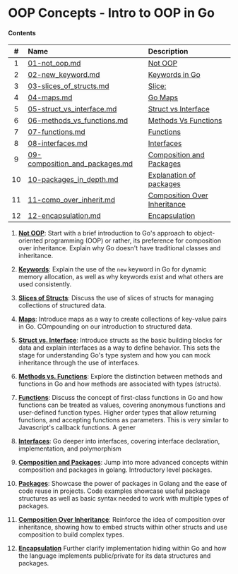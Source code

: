 # OOP Concepts - Intro to OOP in Go
#### Contents

|   #   | Name                                                             | Description                                                |
| :---: | :--------------------------------------------------------------- | :--------------------------------------------------------- |
|   1   | [01-not_oop.md](01-not_oop.md)                                   | [Not OOP](01-not_oop.md)                                   |
|   2   | [02-new_keyword.md](02-new_keyword.md)                           | [Keywords in Go](02-new_keyword.md)                        |
|   3   | [03-slices_of_structs.md](03-slices_of_structs.md)               | [Slice:](03-slices_of_structs.md)                          |
|   4   | [04-maps.md](04-maps.md)                                         | [Go Maps](04-maps.md)                                      |
|   5   | [05-struct_vs_interface.md](05-struct_vs_interface.md)           | [Struct vs Interface](05-struct_vs_interface.md)           |
|   6   | [06-methods_vs_functions.md](06-methods_vs_functions.md)         | [Methods Vs Functions](06-methods_vs_functions.md)         |
|   7   | [07-functions.md](07-functions.md)                               | [Functions](07-functions.md)                               |
|   8   | [08-interfaces.md](08-interfaces.md)                             | [Interfaces](08-interfaces.md)                             |
|   9   | [09-composition_and_packages.md](09-composition_and_packages.md) | [Composition and Packages](09-composition_and_packages.md) |
|  10   | [10-packages_in_depth.md](10-packages_in_depth.md)               | [Explanation of packages](10-packages_in_depth.md)         |
|  11   | [11-comp_over_inherit.md](11-comp_over_inherit.md)               | [Composition Over Inheritance](11-comp_over_inherit.md)    |
|  12   | [12-encapsulation.md](12-encapsulation.md)                       | [Encapsulation](12-encapsulation.md)                       |


1. **[Not OOP](01-not_oop.md)**: Start with a brief introduction to Go's approach to object-oriented programming (OOP) or rather, its preference for composition over inheritance. Explain why Go doesn't have traditional classes and inheritance.

2. **[Keywords](02-new_keyword.md)**: Explain the use of the `new` keyword in Go for dynamic memory allocation, as well as why keywords exist and what others are used consistently. 

3. **[Slices of Structs](03-slices_of_structs.md)**: Discuss the use of slices of structs for managing collections of structured data.

4. **[Maps](04-maps.md)**: Introduce maps as a way to create collections of key-value pairs in Go. COmpounding on our introduction to structured data. 

5. **[Struct vs. Interface](05-struct_vs_interface.md)**: Introduce structs as the basic building blocks for data and explain interfaces as a way to define behavior. This sets the stage for understanding Go's type system and how you can mock inheritance through the use of interfaces. 

6. **[Methods vs. Functions](06-methods_vs_functions.md)**: Explore the distinction between methods and functions in Go and how methods are associated with types (structs).

7. **[Functions](07-functions.md)**: Discuss the concept of first-class functions in Go and how functions can be treated as values, covering anonymous functions and user-defined function types. Higher order types that allow returning functions, and accepting functions as parameters. This is very similar to Javascript's callback functions. A gener

8. **[Interfaces](08-interfaces.md)**: Go deeper into interfaces, covering interface declaration, implementation, and polymorphism

9. **[Composition and Packages](09-composition_and_packages.md)**: Jump into more advanced concepts within composition and packages in golang. Introductory level packages. 

10. **[Packages](10-packages_in_depth.md)**: Showcase the power of packages in Golang and the ease of code reuse in projects. Code examples showcase useful package structures as well as basic syntax needed to work with multiple types of packages. 
   
11. **[Composition Over Inheritance](11-comp_over_inherit.md)**: Reinforce the idea of composition over inheritance, showing how to embed structs within other structs and use composition to build complex types.
   
12. **[Encapsulation](12-encapsulation.md)** Further clarify implementation hiding within Go and how the language implements public/private for its data structures and packages.  

